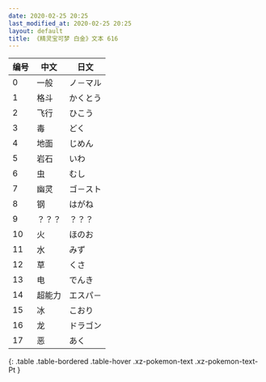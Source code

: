```yaml
---
date: 2020-02-25 20:25
last_modified_at: 2020-02-25 20:25
layout: default
title: 《精灵宝可梦 白金》文本 616
---
```

| 编号 | 中文 | 日文 |
| ---- | ---- | ---- |
| 0 | 一般 | ノ－マル |
| 1 | 格斗 | かくとう |
| 2 | 飞行 | ひこう |
| 3 | 毒 | どく |
| 4 | 地面 | じめん |
| 5 | 岩石 | いわ |
| 6 | 虫 | むし |
| 7 | 幽灵 | ゴ－スト |
| 8 | 钢 | はがね |
| 9 | ？？？ | ？？？ |
| 10 | 火 | ほのお |
| 11 | 水 | みず |
| 12 | 草 | くさ |
| 13 | 电 | でんき |
| 14 | 超能力 | エスパ－ |
| 15 | 冰 | こおり |
| 16 | 龙 | ドラゴン |
| 17 | 恶 | あく |
{: .table .table-bordered .table-hover .xz-pokemon-text .xz-pokemon-text-Pt }